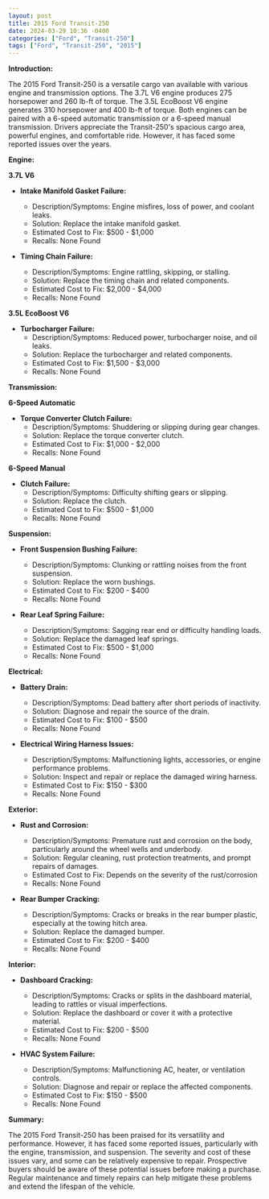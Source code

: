 ```yaml
---
layout: post
title: 2015 Ford Transit-250
date: 2024-03-29 10:36 -0400
categories: ["Ford", "Transit-250"]
tags: ["Ford", "Transit-250", "2015"]
---
```

**Introduction:**

The 2015 Ford Transit-250 is a versatile cargo van available with various engine and transmission options. The 3.7L V6 engine produces 275 horsepower and 260 lb-ft of torque. The 3.5L EcoBoost V6 engine generates 310 horsepower and 400 lb-ft of torque. Both engines can be paired with a 6-speed automatic transmission or a 6-speed manual transmission. Drivers appreciate the Transit-250's spacious cargo area, powerful engines, and comfortable ride. However, it has faced some reported issues over the years.

**Engine:**

**3.7L V6**

* **Intake Manifold Gasket Failure:**
    * Description/Symptoms: Engine misfires, loss of power, and coolant leaks.
    * Solution: Replace the intake manifold gasket.
    * Estimated Cost to Fix: $500 - $1,000
    * Recalls: None Found

* **Timing Chain Failure:**
    * Description/Symptoms: Engine rattling, skipping, or stalling.
    * Solution: Replace the timing chain and related components.
    * Estimated Cost to Fix: $2,000 - $4,000
    * Recalls: None Found

**3.5L EcoBoost V6**

* **Turbocharger Failure:**
    * Description/Symptoms: Reduced power, turbocharger noise, and oil leaks.
    * Solution: Replace the turbocharger and related components.
    * Estimated Cost to Fix: $1,500 - $3,000
    * Recalls: None Found

**Transmission:**

**6-Speed Automatic**

* **Torque Converter Clutch Failure:**
    * Description/Symptoms: Shuddering or slipping during gear changes.
    * Solution: Replace the torque converter clutch.
    * Estimated Cost to Fix: $1,000 - $2,000
    * Recalls: None Found

**6-Speed Manual**

* **Clutch Failure:**
    * Description/Symptoms: Difficulty shifting gears or slipping.
    * Solution: Replace the clutch.
    * Estimated Cost to Fix: $500 - $1,000
    * Recalls: None Found

**Suspension:**

* **Front Suspension Bushing Failure:**
    * Description/Symptoms: Clunking or rattling noises from the front suspension.
    * Solution: Replace the worn bushings.
    * Estimated Cost to Fix: $200 - $400
    * Recalls: None Found

* **Rear Leaf Spring Failure:**
    * Description/Symptoms: Sagging rear end or difficulty handling loads.
    * Solution: Replace the damaged leaf springs.
    * Estimated Cost to Fix: $500 - $1,000
    * Recalls: None Found

**Electrical:**

* **Battery Drain:**
    * Description/Symptoms: Dead battery after short periods of inactivity.
    * Solution: Diagnose and repair the source of the drain.
    * Estimated Cost to Fix: $100 - $500
    * Recalls: None Found

* **Electrical Wiring Harness Issues:**
    * Description/Symptoms: Malfunctioning lights, accessories, or engine performance problems.
    * Solution: Inspect and repair or replace the damaged wiring harness.
    * Estimated Cost to Fix: $150 - $300
    * Recalls: None Found

**Exterior:**

* **Rust and Corrosion:**
    * Description/Symptoms: Premature rust and corrosion on the body, particularly around the wheel wells and underbody.
    * Solution: Regular cleaning, rust protection treatments, and prompt repairs of damages.
    * Estimated Cost to Fix: Depends on the severity of the rust/corrosion
    * Recalls: None Found

* **Rear Bumper Cracking:**
    * Description/Symptoms: Cracks or breaks in the rear bumper plastic, especially at the towing hitch area.
    * Solution: Replace the damaged bumper.
    * Estimated Cost to Fix: $200 - $400
    * Recalls: None Found

**Interior:**

* **Dashboard Cracking:**
    * Description/Symptoms: Cracks or splits in the dashboard material, leading to rattles or visual imperfections.
    * Solution: Replace the dashboard or cover it with a protective material.
    * Estimated Cost to Fix: $200 - $500
    * Recalls: None Found

* **HVAC System Failure:**
    * Description/Symptoms: Malfunctioning AC, heater, or ventilation controls.
    * Solution: Diagnose and repair or replace the affected components.
    * Estimated Cost to Fix: $150 - $500
    * Recalls: None Found

**Summary:**

The 2015 Ford Transit-250 has been praised for its versatility and performance. However, it has faced some reported issues, particularly with the engine, transmission, and suspension. The severity and cost of these issues vary, and some can be relatively expensive to repair. Prospective buyers should be aware of these potential issues before making a purchase. Regular maintenance and timely repairs can help mitigate these problems and extend the lifespan of the vehicle.
